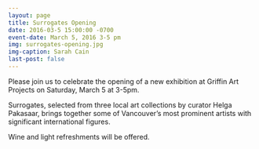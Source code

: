 ```yaml
---
layout: page
title: Surrogates Opening
date: 2016-03-5 15:00:00 -0700
event-date: March 5, 2016 3-5 pm
img: surrogates-opening.jpg
img-caption: Sarah Cain
last-post: false
---
```



Please join us to celebrate the opening of a new exhibition at Griffin Art Projects on Saturday, March 5 at 3-5pm.

Surrogates, selected from three local art collections by curator Helga Pakasaar, brings together some of Vancouver’s most prominent artists with significant international figures.

Wine and light refreshments will be offered.